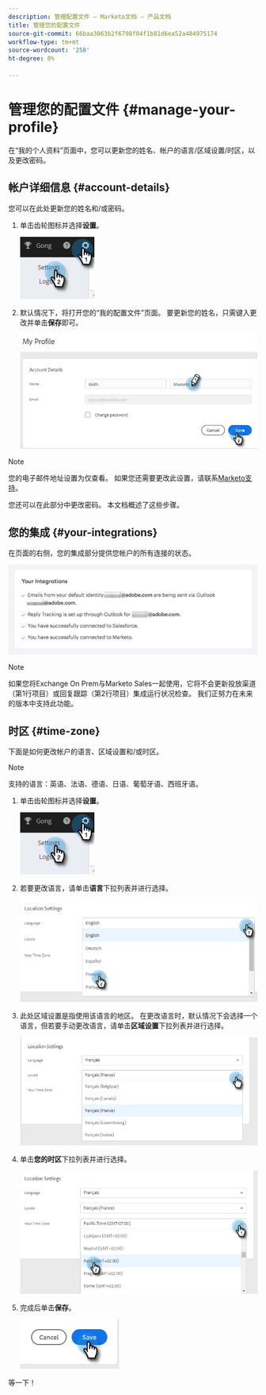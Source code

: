 ```yaml
---
description: 管理配置文件 — Marketo文档 — 产品文档
title: 管理您的配置文件
source-git-commit: 66baa3063b2f6798f04f1b81d6ea52a484975174
workflow-type: tm+mt
source-wordcount: '258'
ht-degree: 0%

---
```


# 管理您的配置文件 {#manage-your-profile}

在“我的个人资料”页面中，您可以更新您的姓名、帐户的语言/区域设置/时区，以及更改密码。

## 帐户详细信息 {#account-details}

您可以在此处更新您的姓名和/或密码。

1. 单击齿轮图标并选择&#x200B;**设置**。

   ![](assets/manage-your-profile-1.png)

1. 默认情况下，将打开您的“我的配置文件”页面。 要更新您的姓名，只需键入更改并单击&#x200B;**保存**&#x200B;即可。

   ![](assets/manage-your-profile-2.png)

>[!NOTE]
>
>您的电子邮件地址设置为仅查看。 如果您还需要更改此设置，请联系[Marketo支持](https://nation.marketo.com/t5/Support/ct-p/Support)。

您还可以在此部分中更改密码。 本文档概述了这些步骤。

## 您的集成 {#your-integrations}

在页面的右侧，您的集成部分提供您帐户的所有连接的状态。

![](assets/manage-your-profile-3.png)

>[!NOTE]
>
>如果您将Exchange On Prem与Marketo Sales一起使用，它将不会更新投放渠道（第1行项目）或回复跟踪（第2行项目）集成运行状况检查。 我们正努力在未来的版本中支持此功能。

## 时区 {#time-zone}

下面是如何更改帐户的语言、区域设置和/或时区。

>[!NOTE]
>
>支持的语言：英语、法语、德语、日语、葡萄牙语、西班牙语。

1. 单击齿轮图标并选择&#x200B;**设置**。

   ![](assets/manage-your-profile-4.png)

1. 若要更改语言，请单击&#x200B;**语言**&#x200B;下拉列表并进行选择。

   ![](assets/manage-your-profile-5.png)

1. 此处区域设置是指使用该语言的地区。 在更改语言时，默认情况下会选择一个语言，但若要手动更改语言，请单击&#x200B;**区域设置**&#x200B;下拉列表并进行选择。

   ![](assets/manage-your-profile-6.png)

1. 单击&#x200B;**您的时区**&#x200B;下拉列表并进行选择。

   ![](assets/manage-your-profile-7.png)

1. 完成后单击&#x200B;**保存**。

   ![](assets/manage-your-profile-8.png)

等一下！
